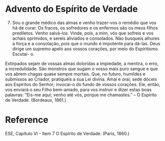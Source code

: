 # Advento do Espírito de Verdade

7. Sou o grande médico das almas e venho trazer-vos o remédio que
vos há de curar. Os fracos, os sofredores e os enfermos são os meus filhos
prediletos. Venho salvá-los. Vinde, pois, a mim, vós que sofreis e vos achais
oprimidos, e sereis aliviados e consolados. Não busqueis alhures a força e
a consolação, pois que o mundo é impotente para dá-las. Deus dirige um
supremo apelo aos vossos corações, por meio do Espiritismo. Escutai-
o.

Extirpados sejam de vossas almas doloridas a impiedade, a mentira, o erro,
a incredulidade. São monstros que sugam o vosso mais puro sangue e
que vos abrem chagas quase sempre mortais. Que, no futuro, humildes e
submissos ao Criador, pratiqueis a sua Lei divina. Amai e orai; sede dóceis
aos Espíritos do Senhor; invocai-o do fundo de vossos corações. Ele, então,
vos enviará o seu Filho bem-amado, para vos instruir e dizer estas boas
palavras: “Eis-me aqui; venho até vós, porque me chamastes.” – O Espírito
de Verdade. (Bordeaux, 1861.)

# Reference
ESE, Capítulo VI - Item 7
O Espírito de Verdade. (Paris, 1860.)  
